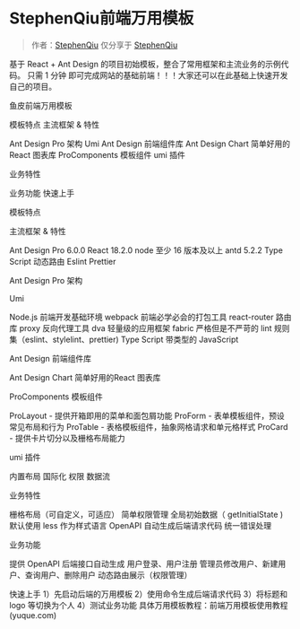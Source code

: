 # StephenQiu前端万用模板

> 作者：[StephenQiu]()
> 仅分享于 [StephenQiu](https://stephenqhd30.github.io/)


基于 React + Ant Design 的项目初始模板，整合了常用框架和主流业务的示例代码。
只需 1 分钟 即可完成网站的基础前端！！！大家还可以在此基础上快速开发自己的项目。

鱼皮前端万用模板

模板特点
主流框架 & 特性

Ant Design Pro 架构
Umi
Ant Design 前端组件库
Ant Design Chart 简单好用的React 图表库
ProComponents 模板组件
umi 插件


业务特性


业务功能
快速上手



模板特点

主流框架 & 特性

Ant Design Pro 6.0.0
React 18.2.0
node 至少 16 版本及以上
antd 5.2.2
Type Script
动态路由
Eslint
Prettier


Ant Design Pro 架构

Umi

Node.js 前端开发基础环境
webpack 前端必学必会的打包工具
react-router 路由库
proxy 反向代理工具
dva 轻量级的应用框架
fabric 严格但是不严苛的 lint 规则集（eslint、stylelint、prettier)
Type Script 带类型的 JavaScript


Ant Design 前端组件库

Ant Design Chart 简单好用的React 图表库

ProComponents 模板组件

ProLayout - 提供开箱即用的菜单和面包屑功能
ProForm - 表单模板组件，预设常见布局和行为
ProTable - 表格模板组件，抽象网格请求和单元格样式
ProCard - 提供卡片切分以及栅格布局能力


umi 插件

内置布局
国际化
权限
数据流


业务特性

栅格布局（可自定义，可适应）
简单权限管理
全局初始数据（ getInitialState )
默认使用 less 作为样式语言
OpenAPI 自动生成后端请求代码
统一错误处理


业务功能

提供 OpenAPI 后端接口自动生成
用户登录、用户注册
管理员修改用户、新建用户、查询用户、删除用户
动态路由展示（权限管理）


快速上手
1）先启动后端的万用模板
2）使用命令生成后端请求代码
3）将标题和 logo 等切换为个人
4）测试业务功能
具体万用模板教程：前端万用模板使用教程 (yuque.com)
